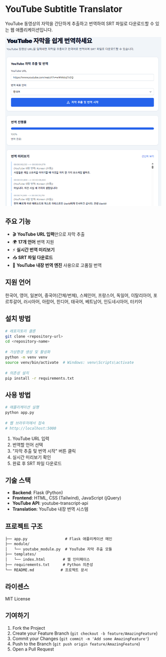 # YouTube Subtitle Translator

YouTube 동영상의 자막을 간단하게 추출하고 번역하여 SRT 파일로 다운로드할 수 있는 웹 애플리케이션입니다.

![poster](./assets/main.png)

## 주요 기능

- 🎬 **YouTube URL 입력**만으로 자막 추출
- 🌍 **17개 언어** 번역 지원
- ⚡ **실시간 번역 미리보기**
- 📥 **SRT 파일 다운로드**
- 🎯 **YouTube 내장 번역 엔진** 사용으로 고품질 번역

## 지원 언어

한국어, 영어, 일본어, 중국어(간체/번체), 스페인어, 프랑스어, 독일어, 이탈리아어, 포르투갈어, 러시아어, 아랍어, 힌디어, 태국어, 베트남어, 인도네시아어, 터키어

## 설치 방법

```bash
# 레포지토리 클론
git clone <repository-url>
cd <repository-name>

# 가상환경 생성 및 활성화
python -m venv venv
source venv/bin/activate  # Windows: venv\Scripts\activate

# 의존성 설치
pip install -r requirements.txt
```

## 사용 방법

```bash
# 애플리케이션 실행
python app.py

# 웹 브라우저에서 접속
# http://localhost:5000
```

1. YouTube URL 입력
2. 번역할 언어 선택
3. "자막 추출 및 번역 시작" 버튼 클릭
4. 실시간 미리보기 확인
5. 완료 후 SRT 파일 다운로드

## 기술 스택

- **Backend**: Flask (Python)
- **Frontend**: HTML, CSS (Tailwind), JavaScript (jQuery)
- **YouTube API**: youtube-transcript-api
- **Translation**: YouTube 내장 번역 시스템

## 프로젝트 구조

```
├── app.py                 # Flask 애플리케이션 메인
├── module/
│   └── youtube_module.py  # YouTube 자막 추출 모듈
├── templates/
│   └── index.html        # 웹 인터페이스
├── requirements.txt      # Python 의존성
└── README.md            # 프로젝트 문서
```

## 라이센스

MIT License

## 기여하기

1. Fork the Project
2. Create your Feature Branch (`git checkout -b feature/AmazingFeature`)
3. Commit your Changes (`git commit -m 'Add some AmazingFeature'`)
4. Push to the Branch (`git push origin feature/AmazingFeature`)
5. Open a Pull Request
